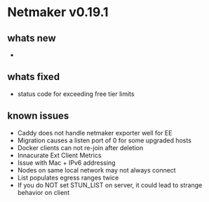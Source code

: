 # Netmaker v0.19.1

## whats new
- 
    
## whats fixed
- status code for exceeding free tier limits  

## known issues
- Caddy does not handle netmaker exporter well for EE
- Migration causes a listen port of 0 for some upgraded hosts
- Docker clients can not re-join after deletion
- Innacurate Ext Client Metrics 
- Issue with Mac + IPv6 addressing
- Nodes on same local network may not always connect
- List populates egress ranges twice
- If you do NOT set STUN_LIST on server, it could lead to strange behavior on client
